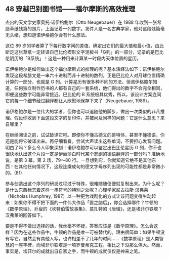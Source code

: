 ## 48 穿越巴别图书馆——福尔摩斯的高效推理

杰出的天文学史家奥托·诺伊格鲍尔（Otto Neugebauer）在 1988 年收到一张希腊草纸残篇的照片，上面记着一列数字。发件人是一名古典学家，他对这段残篇毫无头绪，想知道诺伊格鲍尔会有什么想法。

这位 89 岁的学者算了下每行数字间的差值，确定出它们的最大值和最小值，由此断定这张草纸一定转译自巴比伦楔形文字泥板书「G列」的一部分，记录的是巴比伦阴历的「B系统」！这是一种用来计算某一时段内天体位置的星历。

诺伊格鲍尔是如何做出这个福尔摩斯式的推理的呢？基本演绎法如下：诺伊格鲍尔发现这段希腊文是一串六十进制而非十进制的数列，正是巴比伦人对月球位置精确计算的一部分，也就是 G 列。计算星历有很多种不同的方法，但诺伊格鲍尔知道，任何独立制作历书的人都有自己的一套系统，他们得出的数字不会完全相同，即便这些数字可能非常接近。巴比伦的 B 系统极其优秀，所以，该设计方案连同它的每一个细节经过翻译都让人欣慰地保存下来了（Neugebauer, 1989）。

诺伊格鲍尔是一位伟大的学者，但你也可以追随他的脚步，做出一次类似的非凡推理。假设你收到下面这段文字的复印件，并被问及同样的问题：它是什么意思？来自哪里？

在继续阅读之前，试试破译它吧。即便你不懂古德文的哥特体，甚至不懂德语，你还是能将它破译出来。再仔细看看。尝试大声读出这些单词，不要担心发音问题。明白了吗？多么令人印象深刻！诺伊格鲍尔可以鉴定出巴比伦星历 G 列，你不也很快地认出这个片段一定是伊丽莎白时代某个悲剧的德语翻译的一部分吗？准确地说，是第 3 幕，第 2 场，79～80 行。一旦想到它，你就知道它绝不是其他东西！在其他任何情况下，这段连缀成句的德文字母序列出现的可能性都是非常微小的。(81)

参与创造出这个序列的研发过程过于特殊，很难随随便便就复制出来。为什么呢？是什么东西标志着这样一串符号的特别之处呢？心理学家尼古拉斯·汉弗莱（Nicholas Humphrey, 1987）以一种更为戏剧化的方式让该问题变得生动起来：如果你不得不把下面的一件伟大作品「置之脑后」，你会选择哪件？牛顿的《数学原理》、乔叟的《坎特伯雷故事集》、莫扎特的《唐璜》，还是埃菲尔铁塔？汉弗莱的回答如下。

要是不得不做出选择的话，我丝毫不怀疑，答案应该是《数学原理》。怎么会这样？因为在这些作品中，牛顿的作品是唯一可被替代的。理由很简单：如果牛顿没有写它，自然会有其他人写，也许相差不了几年的时间……《数学原理》是人类智慧的一座丰碑，而埃菲尔铁塔是一项罗曼蒂克工程，相比之下没那么伟大。然而，事实是，埃菲尔的成就出自自家之手，而牛顿的成就仅仅是神来之笔。




